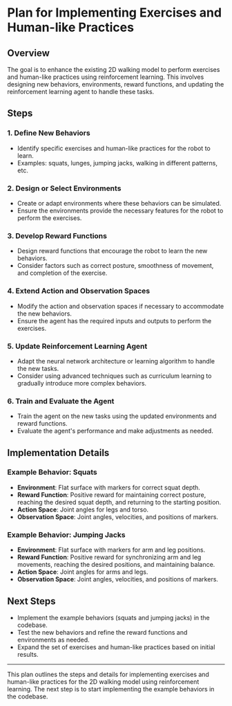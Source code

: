 # Plan for Implementing Exercises and Human-like Practices

## Overview
The goal is to enhance the existing 2D walking model to perform exercises and human-like practices using reinforcement learning. This involves designing new behaviors, environments, reward functions, and updating the reinforcement learning agent to handle these tasks.

## Steps

### 1. Define New Behaviors
- Identify specific exercises and human-like practices for the robot to learn.
- Examples: squats, lunges, jumping jacks, walking in different patterns, etc.

### 2. Design or Select Environments
- Create or adapt environments where these behaviors can be simulated.
- Ensure the environments provide the necessary features for the robot to perform the exercises.

### 3. Develop Reward Functions
- Design reward functions that encourage the robot to learn the new behaviors.
- Consider factors such as correct posture, smoothness of movement, and completion of the exercise.

### 4. Extend Action and Observation Spaces
- Modify the action and observation spaces if necessary to accommodate the new behaviors.
- Ensure the agent has the required inputs and outputs to perform the exercises.

### 5. Update Reinforcement Learning Agent
- Adapt the neural network architecture or learning algorithm to handle the new tasks.
- Consider using advanced techniques such as curriculum learning to gradually introduce more complex behaviors.

### 6. Train and Evaluate the Agent
- Train the agent on the new tasks using the updated environments and reward functions.
- Evaluate the agent's performance and make adjustments as needed.

## Implementation Details

### Example Behavior: Squats
- **Environment**: Flat surface with markers for correct squat depth.
- **Reward Function**: Positive reward for maintaining correct posture, reaching the desired squat depth, and returning to the starting position.
- **Action Space**: Joint angles for legs and torso.
- **Observation Space**: Joint angles, velocities, and positions of markers.

### Example Behavior: Jumping Jacks
- **Environment**: Flat surface with markers for arm and leg positions.
- **Reward Function**: Positive reward for synchronizing arm and leg movements, reaching the desired positions, and maintaining balance.
- **Action Space**: Joint angles for arms and legs.
- **Observation Space**: Joint angles, velocities, and positions of markers.

## Next Steps
- Implement the example behaviors (squats and jumping jacks) in the codebase.
- Test the new behaviors and refine the reward functions and environments as needed.
- Expand the set of exercises and human-like practices based on initial results.

---
This plan outlines the steps and details for implementing exercises and human-like practices for the 2D walking model using reinforcement learning. The next step is to start implementing the example behaviors in the codebase.
